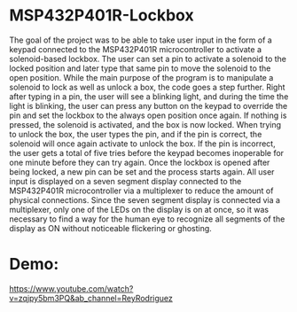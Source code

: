 # MSP432P401R-Lockbox

The goal of the project was to be able to take user input in the form of a keypad connected to the MSP432P401R microcontroller to activate a solenoid-based lockbox.
The user can set a pin to activate a solenoid to the locked position and later type that same pin to move the solenoid to the open position. While the main purpose of the program is to manipulate a solenoid to lock as well as unlock a box, the code goes a step further. Right after typing in a pin, the user will see a blinking light, and during the time the light is blinking, the user can press any button on the keypad to override the pin and set the lockbox to the always open position once again. If nothing is pressed, 
the solenoid is activated, and the box is now locked. When trying to unlock the box, the user types the pin, and if the pin is correct, the solenoid will once again activate to
unlock the box. If the pin is incorrect, the user gets a total of five tries before the keypad becomes inoperable for one minute before they can try again. Once the lockbox is
opened after being locked, a new pin can be set and the process starts again. All user input is displayed on a seven segment display connected to the MSP432P401R microcontroller via a multiplexer to reduce the amount of physical connections. Since the seven segment display is connected via a multiplexer, only one of the LEDs on the display is on at once, 
so it was necessary to find a way for the human eye to recognize all segments of the display as ON without noticeable flickering or ghosting.

# Demo:
https://www.youtube.com/watch?v=zqjpy5bm3PQ&ab_channel=ReyRodriguez
